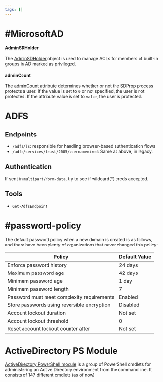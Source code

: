 ```yaml
---
tags: []
---
```

# #MicrosoftAD 
#### AdminSDHolder
The [AdminSDHolder](https://docs.microsoft.com/en-us/windows-server/identity/ad-ds/plan/security-best-practices/appendix-c--protected-accounts-and-groups-in-active-directory) object is used to manage ACLs for members of built-in groups in AD marked as privileged.

#### adminCount
The [adminCount](https://docs.microsoft.com/en-us/windows/win32/adschema/a-admincount) attribute determines whether or not the SDProp process protects a user. If the value is set to `0` or not specified, the user is not protected. If the attribute value is set to `value`, the user is protected.


# ADFS
## Endpoints
- `/adfs/ls`: responsible for handling browser-based authentication flows
- `/adfs/services/trust/2005/usernamemixed`: Same as above, in legacy.

## Authentication
If sent in `multipart/form-data`, try to see if wildcard(\*) creds accepted.
## Tools
- `Get-AdfsEndpoint`

# #password-policy
The default password policy when a new domain is created is as follows, and there have been plenty of organizations that never changed this policy:

|Policy|Default Value|
|---|---|
|Enforce password history|24 days|
|Maximum password age|42 days|
|Minimum password age|1 day|
|Minimum password length|7|
|Password must meet complexity requirements|Enabled|
|Store passwords using reversible encryption|Disabled|
|Account lockout duration|Not set|
|Account lockout threshold|0|
|Reset account lockout counter after|Not set|
# ActiveDirectory PS Module
[ActiveDirectory PowerShell module](https://docs.microsoft.com/en-us/powershell/module/activedirectory/?view=windowsserver2022-ps) is a group of PowerShell cmdlets for administering an Active Directory environment from the command line. It consists of 147 different cmdlets (as of now)